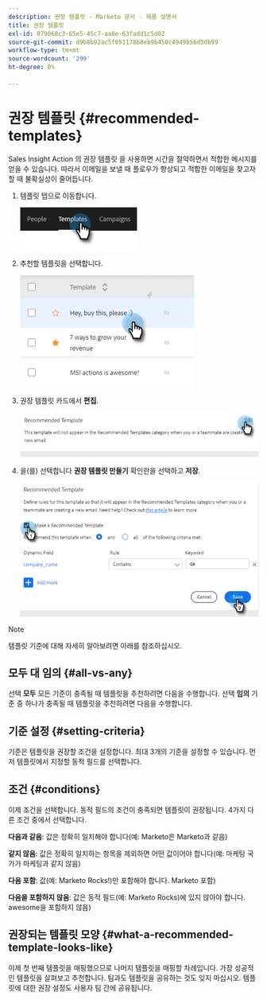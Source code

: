 ```yaml
---
description: 권장 템플릿 - Marketo 문서 - 제품 설명서
title: 권장 템플릿
exl-id: 079068c3-65e5-45c7-aa8e-63fadd1c5d02
source-git-commit: d9b8b92ac5f051178b8eb9b450c4949b56d50b99
workflow-type: tm+mt
source-wordcount: '299'
ht-degree: 0%

---
```


# 권장 템플릿 {#recommended-templates}

Sales Insight Action 의 권장 템플릿 을 사용하면 시간을 절약하면서 적합한 메시지를 얻을 수 있습니다. 따라서 이메일을 보낼 때 플로우가 향상되고 적합한 이메일을 찾고자 할 때 불확실성이 줄어듭니다.

1. 템플릿 탭으로 이동합니다.

   ![](assets/recommended-templates-1.png)

1. 추천할 템플릿을 선택합니다.

   ![](assets/recommended-templates-2.png)

1. 권장 템플릿 카드에서 **편집**.

   ![](assets/recommended-templates-3.png)

1. 을(를) 선택합니다 **권장 템플릿 만들기** 확인란을 선택하고 **저장**.

   ![](assets/recommended-templates-4.png)

>[!NOTE]
>
>템플릿 기준에 대해 자세히 알아보려면 아래를 참조하십시오.

## 모두 대 임의 {#all-vs-any}

선택 **모두** 모든 기준이 충족될 때 템플릿을 추천하려면 다음을 수행합니다. 선택 **임의** 기준 중 하나가 충족될 때 템플릿을 추천하려면 다음을 수행합니다.

## 기준 설정 {#setting-criteria}

기준은 템플릿을 권장할 조건을 설정합니다. 최대 3개의 기준을 설정할 수 있습니다. 먼저 템플릿에서 지정할 동적 필드를 선택합니다.

## 조건 {#conditions}

이제 조건을 선택합니다. 동적 필드의 조건이 충족되면 템플릿이 권장됩니다. 4가지 다른 조건 중에서 선택합니다.

**다음과 같음**: 값은 정확히 일치해야 합니다(예: Marketo은 Marketo과 같음)

**같지 않음**: 값은 정확히 일치하는 항목을 제외하면 어떤 값이어야 합니다(예: 마케팅 국가가 마케팅과 같지 않음)

**다음 포함**: 값(예: Marketo Rocks!)만 포함해야 합니다. Marketo 포함)

**다음을 포함하지 않음**: 값은 동적 필드(예: Marketo Rocks)에 있지 않아야 합니다. awesome을 포함하지 않음)

## 권장되는 템플릿 모양 {#what-a-recommended-template-looks-like}

이제 첫 번째 템플릿을 매핑했으므로 나머지 템플릿을 매핑할 차례입니다. 가장 성공적인 템플릿을 살펴보고 추천합니다. 팀과도 템플릿을 공유하는 것도 잊지 마십시오. 템플릿에 대한 권장 설정도 사용자 팀 간에 공유됩니다.
